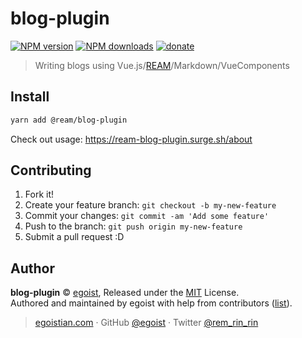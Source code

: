 # blog-plugin

[![NPM version](https://img.shields.io/npm/v/blog-plugin.svg?style=flat)](https://npmjs.com/package/@ream/blog-plugin) [![NPM downloads](https://img.shields.io/npm/dm/@ream/blog-plugin.svg?style=flat)](https://npmjs.com/package/@ream/blog-plugin) [![donate](https://img.shields.io/badge/$-donate-ff69b4.svg?maxAge=2592000&style=flat)](https://github.com/egoist/donate)

> Writing blogs using Vue.js/[REAM](https://github.com/egoist/ream)/Markdown/VueComponents

## Install

```bash
yarn add @ream/blog-plugin
```

Check out usage: https://ream-blog-plugin.surge.sh/about

## Contributing

1. Fork it!
2. Create your feature branch: `git checkout -b my-new-feature`
3. Commit your changes: `git commit -am 'Add some feature'`
4. Push to the branch: `git push origin my-new-feature`
5. Submit a pull request :D


## Author

**blog-plugin** © [egoist](https://github.com/egoist), Released under the [MIT](./LICENSE) License.<br>
Authored and maintained by egoist with help from contributors ([list](https://github.com/egoist/blog-plugin/contributors)).

> [egoistian.com](https://egoistian.com) · GitHub [@egoist](https://github.com/egoist) · Twitter [@rem_rin_rin](https://twitter.com/rem_rin_rin)
